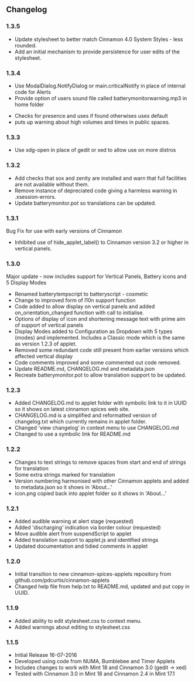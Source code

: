 ## Changelog

### 1.3.5
  * Update stylesheet to better match Cinnamon 4.0 System Styles - less rounded.
  * Add an initial mechanism to provide persistence for user edits of the stylesheet.

### 1.3.4
  * Use ModalDialog.NotifyDialog or main.criticalNotify in place of internal code for Alerts
  * Provide option of users sound file called batterymonitorwarning.mp3 in home folder
   - Checks for presence and uses if found otherwises uses default
   - puts up warning about high volumes and times in public spaces.

### 1.3.3
  * Use xdg-open in place of gedit or xed to allow use on more distros

### 1.3.2

 * Add checks that sox and zenity are installed and warn that full facilities are not available without them.
 * Remove instance of depreciated code giving a harmless warning in .xsession-errors.
 * Update batterymonitor.pot so translations can be updated.

### 1.3.1

Bug Fix for use with early versions of Cinnamon
 * Inhibited use of hide_applet_label() to Cinnamon version 3.2 or higher in vertical panels.

### 1.3.0

Major update - now includes support for Vertical Panels, Battery icons and 5 Display Modes
 * Renamed batterytempscript to batteryscript - cosmetic
 * Change to improved form of l10n support function
 * Code added to allow display on vertical panels and added on_orientation_changed function with call to initialise.
 * Options of display of icon and shortening message text with prime aim of support of vertical panels
 * Display Modes added to Configuration as Dropdown with 5 types (modes) and implemented. Includes a Classic mode which is the same as version 1.2.3 of applet.
 * Removed some redundant code still present from earlier versions which affected vertical display
 * Code comments improved and some commented out code removed.
 * Update README.md, CHANGELOG.md and metadata.json
 * Recreate batterymonitor.pot to allow translation support to be updated.

### 1.2.3

 * Added CHANGELOG.md to applet folder with symbolic link to it in UUID so it shows on latest cinnamon spices web site.
 * CHANGELOG.md is a simplified and reformatted version of changelog.txt which currently remains in applet folder.
 * Changed 'view changelog' in context menu to use CHANGELOG.md
 * Changed to use a symbolic link for README.md

### 1.2.2

 * Changes to text strings to remove spaces from start and end of strings for translation
 * Some extra strings marked for translation
 * Version numbering harmonised with other Cinnamon applets and added to metadata.json so it shows in 'About...'
 * icon.png copied back into applet folder so it shows in 'About...'

### 1.2.1

 * Added audible warning at alert stage (requested)
 * Added 'discharging' indication via border colour (requested)
 * Move audible alert from suspendScript to applet
 * Added translation support to applet.js and identified strings
 * Updated documentation and tidied comments in applet

### 1.2.0

 * Initial transition to new cinnamon-spices-applets repository from github.com/pdcurtis/cinnamon-applets
 * Changed help file from help.txt to README.md, updated and put copy in UUID.

### 1.1.9

 * Added ability to edit stylesheet.css to context menu.
 * Added warnings about editing to stylesheet.css

### 1.1.5

 * Initial Release 16-07-2016
 * Developed using code from NUMA, Bumblebee and Timer Applets
 * Includes changes to work with Mint 18 and Cinnamon 3.0 (gedit -> xed)
 * Tested with Cinnamon 3.0 in Mint 18 and Cinnamon 2.4 in Mint 17.1

